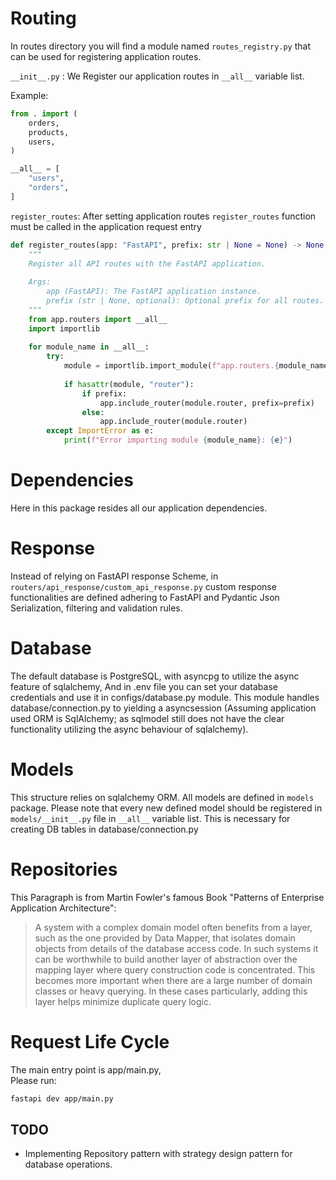 # Routing 

In routes directory you will find a module named `routes_registry.py` that can be used for registering application routes.

`__init__.py` : We Register our application routes in `__all__` variable list.

Example: 

```python
from . import (
    orders,
    products,
    users,
)

__all__ = [
    "users",
    "orders",
]
```

`register_routes`: After setting application routes `register_routes` function must be called in the application request entry

```python
def register_routes(app: "FastAPI", prefix: str | None = None) -> None:
    """
    Register all API routes with the FastAPI application.
   
    Args:
        app (FastAPI): The FastAPI application instance.
        prefix (str | None, optional): Optional prefix for all routes. Defaults to None.
    """
    from app.routers import __all__
    import importlib
    
    for module_name in __all__:
        try:
            module = importlib.import_module(f"app.routers.{module_name}")
        
            if hasattr(module, "router"):
                if prefix:
                    app.include_router(module.router, prefix=prefix)
                else:
                    app.include_router(module.router)
        except ImportError as e:
            print(f"Error importing module {module_name}: {e}")
```


# Dependencies 

Here in this package resides all our application dependencies.

# Response 

Instead of relying on FastAPI response Scheme, in `routers/api_response/custom_api_response.py` custom response functionalities are defined 
adhering to FastAPI and Pydantic Json Serialization, filtering and validation rules.


# Database
The default database is PostgreSQL, with asyncpg to utilize the async feature of sqlalchemy,
And in .env file you can set your database credentials and use it in configs/database.py module. This module handles database/connection.py to  yielding a asyncsession (Assuming application used ORM is SqlAlchemy; as sqlmodel still does not have the clear functionality utilizing the async behaviour of sqlalchemy).


# Models 

This structure relies on sqlalchemy ORM. All models are defined in `models` package. Please note that every new defined model should be registered in `models/__init__.py` file in `__all__` variable list. This is necessary for creating DB tables in database/connection.py

# Repositories 

This Paragraph is from Martin Fowler's famous Book "Patterns of Enterprise Application Architecture":
> A system with a complex domain model often benefits from a layer, such as the one provided by Data Mapper, that isolates domain objects from details of the database access code. In such systems it can be worthwhile to build another layer of abstraction over the mapping layer where query construction code is concentrated. This becomes more important when there are a large number of domain classes or heavy querying. In these cases particularly, adding this layer helps minimize duplicate query logic.


# Request Life Cycle

The main entry point is app/main.py,  
Please run: 
```bash
fastapi dev app/main.py
```
            


## TODO 
- Implementing Repository pattern with strategy design pattern for database operations.

